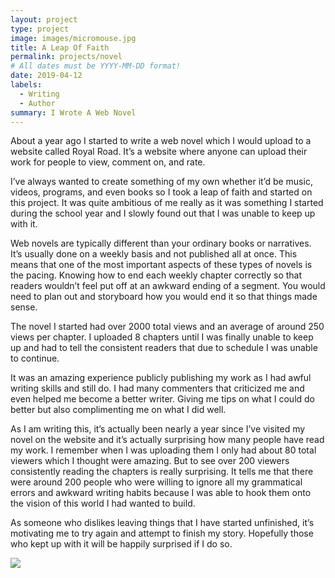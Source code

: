 ```yaml
---
layout: project
type: project
image: images/micromouse.jpg
title: A Leap Of Faith
permalink: projects/novel
# All dates must be YYYY-MM-DD format!
date: 2019-04-12
labels:
  - Writing
  - Author
summary: I Wrote A Web Novel
---
```


About a year ago I started to write a web novel which I would upload to a website called Royal Road. It’s a website where anyone can upload their work for people to view, comment on, and rate. 

I’ve always wanted to create something of my own whether it’d be music, videos, programs, and even books so I took a leap of faith and started on this project. It was quite ambitious of me really as it was something I started during the school year and I slowly found out that I was unable to keep up with it. 

Web novels are typically different than your ordinary books or narratives. It’s usually done on a weekly basis and not published all at once. This means that one of the most important aspects of these types of novels is the pacing. Knowing how to end each weekly chapter correctly so that readers wouldn’t feel put off at an awkward ending of a segment. You would need to plan out and storyboard how you would end it so that things made sense.

The novel I started had over 2000 total views and an average of around 250 views per chapter. I uploaded 8 chapters until I was finally unable to keep up and had to tell the consistent readers that due to schedule I was unable to continue. 

It was an amazing experience publicly publishing my work as I had awful writing skills and still do. I had many commenters that criticized me and even helped me become a better writer. Giving me tips on what I could do better but also complimenting me on what I did well. 

As I am writing this, it’s actually been nearly a year since I’ve visited my novel on the website and it’s actually surprising how many people have read my work. I remember when I was uploading them I only had about 80 total viewers which I thought were amazing. But to see over 200 viewers consistently reading the chapters is really surprising.  It tells me that there were around 200 people who were willing to ignore all my grammatical errors and awkward writing habits because I was able to hook them onto the vision of this world I had wanted to build.

As someone who dislikes leaving things that I have started unfinished, it’s motivating me to try again and attempt to finish my story. Hopefully those who kept up with it will be happily surprised if I do so.

<img class="ui image" src="{{ site.baseurl }}/images/cotton-header.png">




